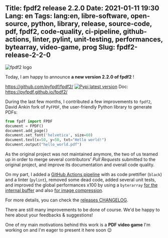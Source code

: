 Title: fpdf2 release 2.2.0
Date: 2021-01-11 19:30
Lang: en
Tags: lang:en, libre-software, open-source, python, library, release, source-code, pdf, fpdf2, code-quality, ci-pipeline, github-actions, linter, pylint, unit-testing, performances, bytearray, video-game, prog
Slug: fpdf2-release-2-2-0
---
![fpdf2 logo](images/2021/01/fpdf2-logo.png)

Today, I am happy to announce **a new version 2.2.0 of fpdf2** !

<https://github.com/pyfpdf/fpdf2/> [![Pypi latest version](https://img.shields.io/pypi/v/fpdf2.svg)](https://pypi.python.org/pypi/fpdf2)
Doc: <https://pyfpdf.github.io/fpdf2/>

During the last few months, I contributed a few improvements to `fpdf2`,
David Ankin fork of `PyFPDF`,
the user-friendly Python library to generate PDFs:

```python
from fpdf import FPDF
document = FPDF()
document.add_page()
document.set_font('helvetica', size=60)
document.text(x=50, y=50, txt="Hello world!")
document.output("hello_world.pdf")
```

As the original project was not maintained anymore, the two of us teamed up in order to merge several contributors'
_Pull Requests_ submitted to the original project, and improve its documentation and overall code quality.

On my part, I added a [GitHub Actions pipeline](https://github.com/alexanderankin/pyfpdf/actions?query=branch%3Amaster)
with as code prettifier (`black`) and a linter (`pylint`),
removed some dead code, added several unit tests, and improved the global performances x100
by using a `byterarray` [for the internal buffer](https://github.com/alexanderankin/pyfpdf/commit/43a2090149a33d028766e88a279d4b54a8fbffff) and also [for image compression](https://github.com/alexanderankin/pyfpdf/commit/fa5620ce7a8d09f748d9dccc345822727c51b4c1).

For more details, you can check the [releases CHANGELOG](https://github.com/alexanderankin/pyfpdf/blob/master/CHANGELOG.md).

There are still many improvements to be done of course.
We'd be happy to here about your feedbacks & suggestions!

One of my main motivations behind this work is a **PDF video game** I'm working on
and I'm eager to present it here soon 😉

<style>
.uk-article-content > p:nth-child(3) { /* Link to GitHub repo */
  display: block;
  text-align: center;
  border: 1px solid black;
  border-radius: 10rem;
  padding: 1rem;
  margin: 2rem 10vw;
}
</style>
